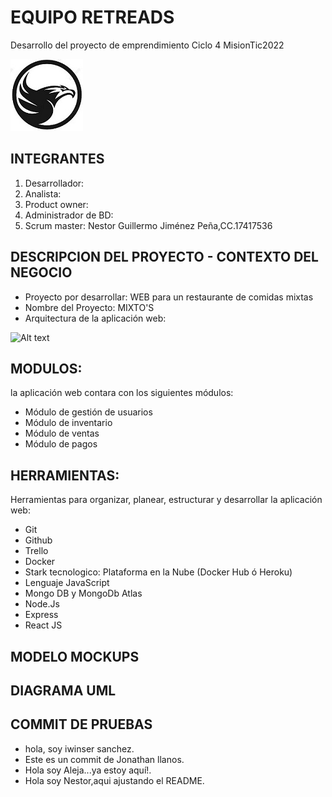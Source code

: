 # EQUIPO RETREADS
Desarrollo del proyecto de emprendimiento Ciclo 4 MisionTic2022

![Alt text](LogoDraft.jpg) 

## INTEGRANTES
1. Desarrollador: 
2. Analista:
3. Product owner:
4. Administrador de BD:
5. Scrum master: Nestor Guillermo Jiménez Peña,CC.17417536     

## DESCRIPCION DEL PROYECTO - CONTEXTO DEL NEGOCIO 
- Proyecto por desarrollar:  WEB para un restaurante de comidas mixtas
- Nombre del Proyecto: MIXTO'S
- Arquitectura de la aplicación web:

![Alt text](Arquitectura-Aplicación-Web.png) 

## MODULOS: 
la aplicación web contara con los siguientes módulos:
- Módulo de gestión de usuarios
- Módulo de inventario
- Módulo de ventas
- Módulo de pagos

## HERRAMIENTAS:
Herramientas para organizar, planear, estructurar y desarrollar la aplicación web:
- Git
- Github
- Trello
- Docker
- Stark tecnologico: Plataforma en la Nube (Docker Hub ó Heroku)
- Lenguaje JavaScript
- Mongo DB y MongoDb Atlas
- Node.Js
- Express
- React JS

## MODELO MOCKUPS

## DIAGRAMA UML

## COMMIT DE PRUEBAS
- hola, soy iwinser sanchez.
- Este es un commit de Jonathan llanos.
- Hola soy Aleja...ya estoy aquí!. 
- Hola soy Nestor,aqui ajustando el README.